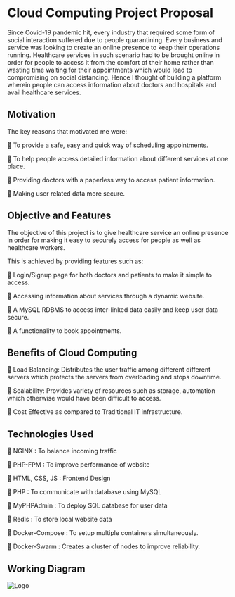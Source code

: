 
# Cloud Computing Project Proposal

Since Covid-19 pandemic hit, every industry that required some form of social interaction suffered due to people quarantining. Every business and service was looking to create an online presence to keep their operations running. Healthcare services in such scenario had to be brought online in order for people to access it from the comfort of their home rather than wasting time waiting for their appointments which would lead to compromising on social distancing. Hence I thought of building a platform wherein people can access information about doctors and hospitals and avail healthcare services. 
## Motivation
The key reasons that motivated me were: 

	To provide a safe, easy and quick way of scheduling appointments.

	To help people access detailed information about different services at one place.

	Providing doctors with a paperless way to access patient information.

	Making user related data more secure.
## Objective and Features
The objective of this project is to give healthcare service an online presence in order for making it easy to securely access for people as well as healthcare workers. 

This is achieved by providing features such as:

	Login/Signup page for both doctors and patients to make it simple to access.

	Accessing information about services through a dynamic website.

	A MySQL RDBMS to access inter-linked data easily and keep user data secure.

	A functionality to book appointments.
## Benefits of Cloud Computing
	Load Balancing: Distributes the user traffic among different different servers which protects the servers from overloading and stops downtime.

	Scalability: Provides variety of resources such as storage, automation which otherwise would have been difficult to access.

	Cost Effective as compared to Traditional IT infrastructure.
## Technologies Used
	NGINX : To balance incoming traffic

	PHP-FPM : To improve performance of website

	HTML, CSS, JS : Frontend Design

	PHP : To communicate with database using MySQL

	MyPHPAdmin : To deploy SQL database for user data

	Redis : To store local website data

	Docker-Compose : To setup multiple containers simultaneously.

	Docker-Swarm : Creates a cluster of nodes to improve reliability.
## Working Diagram
![Logo](https://www.canva.com/design/DAFPlRnFX7E/NyGmZX2pN-G8pj4GoDOw-g/view?utm_content=DAFPlRnFX7E&utm_campaign=designshare&utm_medium=link&utm_source=publishsharelink)
